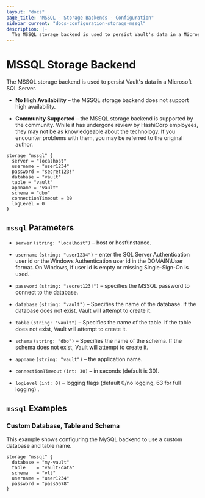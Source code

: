 ```yaml
---
layout: "docs"
page_title: "MSSQL - Storage Backends - Configuration"
sidebar_current: "docs-configuration-storage-mssql"
description: |-
  The MSSQL storage backend is used to persist Vault's data in a Microsoft SQL Server.
---
```


# MSSQL Storage Backend

The MSSQL storage backend is used to persist Vault's data in a Microsoft SQL Server.

- **No High Availability** – the MSSQL storage backend does not support high
  availability.

- **Community Supported** – the MSSQL storage backend is supported by the
  community. While it has undergone review by HashiCorp employees, they may not
  be as knowledgeable about the technology. If you encounter problems with them,
  you may be referred to the original author.

```hcl
storage "mssql" {
  server = "localhost"
  username = "user1234"
  password = "secret123!"
  database = "vault"
  table = "vault"
  appname = "vault"
  schema = "dbo"
  connectionTimeout = 30
  logLevel = 0
}
```

## `mssql` Parameters

- `server` `(string: "localhost")` – host or host\instance.

- `username` `(string: "user1234")` - enter the SQL Server Authentication user id or 
  the Windows Authentication user id in the DOMAIN\User format. 
  On Windows, if user id is empty or missing Single-Sign-On is used.
  
- `password` `(string: "secret123!")` – specifies the MSSQL password to connect to
  the database.

- `database` `(string: "vault")` – Specifies the name of the database. If the
  database does not exist, Vault will attempt to create it.

- `table` `(string: "vault")` – Specifies the name of the table. If the table
  does not exist, Vault will attempt to create it.
  
- `schema` `(string: "dbo")` – Specifies the name of the schema. If the schema
  does not exist, Vault will attempt to create it.

- `appname` `(string: "vault")` – the application name.

- `connectionTimeout` `(int: 30)` – in seconds (default is 30).

- `logLevel` `(int: 0)` – logging flags (default 0/no logging, 63 for full logging) .

## `mssql` Examples

### Custom Database, Table and Schema

This example shows configuring the MySQL backend to use a custom database and
table name.

```hcl
storage "mssql" {
  database = "my-vault"
  table    = "vault-data"
  schema   = "vlt"
  username = "user1234"
  password = "pass5678"
}
```


